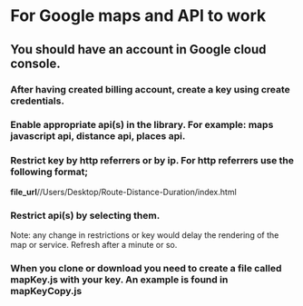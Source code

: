 # For Google maps and API to work

## You should have an account in Google cloud console.

### After having created billing account, create a key using create credentials.

### Enable appropriate api(s) in the library. For example: maps javascript api, distance api, places api.

### Restrict key by http referrers or by ip. For http referrers use the following format;

__file_url__//Users/Desktop/Route-Distance-Duration/index.html

### Restrict api(s) by selecting them.

Note: any change in restrictions or key would delay the rendering of the map or service. Refresh after a minute or so.

### When you clone or download you need to create a file called mapKey.js with your key. An example is found in mapKeyCopy.js
